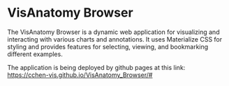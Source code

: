 # VisAnatomy Browser

The VisAnatomy Browser is a dynamic web application for visualizing and interacting with various charts and annotations. It uses Materialize CSS for styling and provides features for selecting, viewing, and bookmarking different examples.

The application is being deployed by github pages at this link: https://cchen-vis.github.io/VisAnatomy_Browser/#

